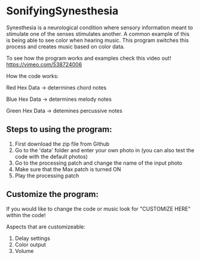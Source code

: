 # SonifyingSynesthesia
Synesthesia is a neurological condition where sensory information meant to stimulate one of the senses stimulates another. A common example of this is being able to see color when hearing music. This program switches this process and creates music based on color data. 

To see how the program works and examples check this video out! 
https://vimeo.com/538724006

How the code works: 

Red Hex Data -> determines chord notes 

Blue Hex Data -> determines melody notes

Green Hex Data -> detemines percussive notes 

## Steps to using the program: 

1. First download the zip file from Github
2. Go to the 'data' folder and enter your own photo in (you can also test the code with the default photos) 
3. Go to the processing patch and change the name of the input photo
4. Make sure that the Max patch is turned ON 
5. Play the processing patch

## Customize the program:

If you would like to change the code or music look for "CUSTOMIZE HERE" within the code!

Aspects that are customizeable:

1. Delay settings 
2. Color output 
3. Volume 
